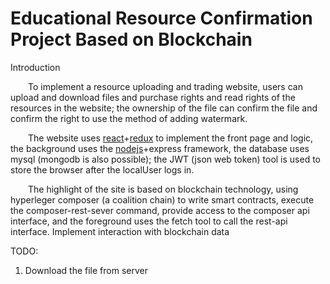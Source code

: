 # Educational Resource Confirmation Project Based on Blockchain
Introduction
   
   &emsp;&emsp;To implement a resource uploading and trading website, users can upload and download files and purchase rights and read rights of the resources in the website; the ownership of the file can confirm the file and confirm the right to use the method of adding watermark.
   
   &emsp;&emsp;The website uses [react](https://reactjs.org/)+[redux](http://www.redux.org.cn/) to implement the front page and logic, the background uses the [nodejs](https://nodejs.org/en/)+express framework, the database uses mysql (mongodb is also possible); the JWT (json web token) tool is used to store the browser after the localUser logs in.
   
   &emsp;&emsp;The highlight of the site is based on blockchain technology, using hyperleger composer (a coalition chain) to write smart contracts, execute the composer-rest-sever command, provide access to the composer api interface, and the foreground uses the fetch tool to call the rest-api interface. Implement interaction with blockchain data
   
   TODO:
   1. Download the file from server
  
   
   
